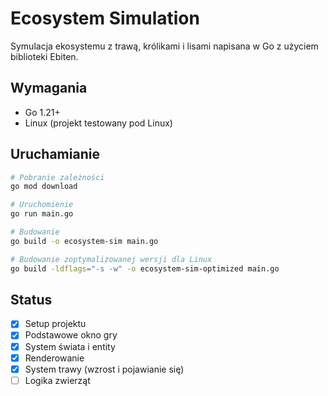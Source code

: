 # Ecosystem Simulation

Symulacja ekosystemu z trawą, królikami i lisami napisana w Go z użyciem biblioteki Ebiten.

## Wymagania

- Go 1.21+
- Linux (projekt testowany pod Linux)

## Uruchamianie

```bash
# Pobranie zależności
go mod download

# Uruchomienie
go run main.go

# Budowanie
go build -o ecosystem-sim main.go

# Budowanie zoptymalizowanej wersji dla Linux
go build -ldflags="-s -w" -o ecosystem-sim-optimized main.go
```

## Status

- [x] Setup projektu
- [x] Podstawowe okno gry
- [x] System świata i entity
- [x] Renderowanie
- [x] System trawy (wzrost i pojawianie się)
- [ ] Logika zwierząt
